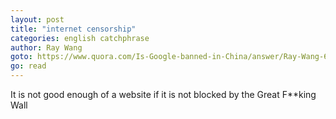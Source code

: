 ```yaml
---
layout: post
title: "internet censorship"
categories: english catchphrase
author: Ray Wang
goto: https://www.quora.com/Is-Google-banned-in-China/answer/Ray-Wang-69?__snids__=1115527674&__nsrc__=4?ref=speak.junglestar.org
go: read
---
```

It is not good enough of a website if it is not blocked by the Great F**king Wall
